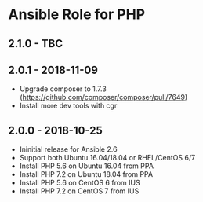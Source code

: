 # Ansible Role for PHP

## 2.1.0 - TBC

## 2.0.1 - 2018-11-09

  - Upgrade composer to 1.7.3 (https://github.com/composer/composer/pull/7649)
  - Install more dev tools with cgr

## 2.0.0 - 2018-10-25

  - Ininitial release for Ansible 2.6
  - Support both Ubuntu 16.04/18.04 or RHEL/CentOS 6/7
  - Install PHP 5.6 on Ubuntu 16.04 from PPA
  - Install PHP 7.2 on Ubuntu 18.04 from PPA
  - Install PHP 5.6 on CentOS 6 from IUS
  - Install PHP 7.2 on CentOS 7 from IUS
